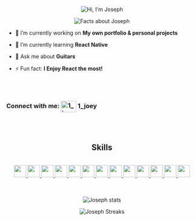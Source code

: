 <p align="center">
  <img src="https://readme-typing-svg.demolab.com?font=Mono+space&size=32&duration=1&pause=1&color=2E97A7&center=true&repeat=false&random=false&width=435&lines=Hi+%F0%9F%91%8B%2C+I'm+Joseph!" alt="Hi, I'm Joseph" />
 </p>
 
<p align="center">
  <img src="https://readme-typing-svg.demolab.com?font=Mono+space&size=24&duration=1000&pause=500&color=2E97A7&center=true&random=false&width=435&lines=Full-stack+Web+Developer;I'm+always+learning+new+things;I+enjoy+working+with+React"  alt="Facts about Joseph" />
 </p>
 
 
 - 🔭 I’m currently working on **My own portfolio & personal projects**
 
 - 🌱 I’m currently learning **React Native**
 
 - 💬 Ask me about **Guitars**
 
 - ⚡ Fun fact:  **I Enjoy React the most!**

 <br/>
 <br/>

 <h3> <strong>Connect with me: </strong>
 <img align="center" src="https://raw.githubusercontent.com/rahuldkjain/github-profile-readme-generator/master/src/images/icons/Social/discord.svg" alt="1_joey" height="30" width="40" /><strong> 1_joey </strong></a>
</h3>

 <br/>
 <br/>

<h2  align="center"> Skills</h2>
<br/>

<div align="center">
<a href= https://github.com/?tab=repositories&q=&type=&language=html&sort= > <img width ='32px' height='32px' src ='https://raw.githubusercontent.com/rahulbanerjee26/githubAboutMeGenerator/main/icons/html.svg'> </a>
<a href= https://github.com/?tab=repositories&q=&type=&language=css&sort= > <img width ='32px' height='32px' src ='https://raw.githubusercontent.com/rahulbanerjee26/githubAboutMeGenerator/main/icons/css.svg'> </a>
<a href= https://github.com/?tab=repositories&q=&type=&language=sass&sort= > <img width ='32px' height='32px' src ='https://raw.githubusercontent.com/rahulbanerjee26/githubAboutMeGenerator/main/icons/sass.svg'> </a>
<a href= https://github.com/?tab=repositories&q=&type=&language=tailwind&sort= > <img width ='32px' height='32px' src ='https://raw.githubusercontent.com/rahulbanerjee26/githubAboutMeGenerator/main/icons/tailwind.svg'> </a>
<a href= https://github.com/?tab=repositories&q=&type=&language=javascript&sort= > <img width ='32px' height='32px' src ='https://raw.githubusercontent.com/rahulbanerjee26/githubAboutMeGenerator/main/icons/javascript.svg'> </a>
<a href= https://github.com/?tab=repositories&q=&type=&language=nodejs&sort= > <img width ='32px' height='32px' src ='https://raw.githubusercontent.com/rahulbanerjee26/githubAboutMeGenerator/main/icons/nodejs.svg'> </a>
<a href= https://github.com/?tab=repositories&q=&type=&language=express&sort= > <img width ='32px' height='32px' src ='https://raw.githubusercontent.com/rahulbanerjee26/githubAboutMeGenerator/main/icons/express.svg'> </a>
<a href= https://github.com/?tab=repositories&q=&type=&language=reactjs&sort= > <img width ='32px' height='32px' src ='https://raw.githubusercontent.com/rahulbanerjee26/githubAboutMeGenerator/main/icons/reactjs.svg'> </a>
<a href= https://github.com/?tab=repositories&q=&type=&language=nextjs&sort= > <img width ='32px' height='32px' src ='https://raw.githubusercontent.com/rahulbanerjee26/githubAboutMeGenerator/main/icons/nextjs.svg'> </a>
<a href= https://github.com/?tab=repositories&q=&type=&language=typescript&sort= > <img width ='32px' height='32px' src ='https://raw.githubusercontent.com/rahulbanerjee26/githubAboutMeGenerator/main/icons/typescript.svg'> </a>
<a href= https://github.com/?tab=repositories&q=&type=&language=java&sort= > <img width ='32px' height='32px' src ='https://raw.githubusercontent.com/rahulbanerjee26/githubAboutMeGenerator/main/icons/java.svg'> </a>
<a href= https://github.com/?tab=repositories&q=&type=&language=mongodb&sort= > <img width ='32px' height='32px' src ='https://raw.githubusercontent.com/rahulbanerjee26/githubAboutMeGenerator/main/icons/mongodb.svg'> </a>
<a href= https://github.com/?tab=repositories&q=&type=&language=mysql&sort= > <img width ='32px' height='32px' src ='https://raw.githubusercontent.com/rahulbanerjee26/githubAboutMeGenerator/main/icons/mysql.svg'> </a>
</div>

 <br/>
 <br/>

 <p align="center"><img align="center" src="https://github-readme-stats.vercel.app/api/top-langs?username=Joey2709&show_icons=true&locale=en&layout=compact" alt="Joseph stats" /></p>
 
 <p align="center"><img align="center" src="https://github-readme-streak-stats.herokuapp.com/?user=Joey2709&" alt="Joseph Streaks" /></p>
